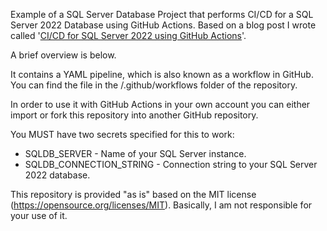 Example of a SQL Server Database Project that performs CI/CD for a SQL Server 2022 Database using GitHub Actions. Based on a blog post I wrote called '[CI/CD for SQL Server 2022 using GitHub Actions](https://www.kevinrchant.com/2023/03/07/ci-cd-for-sql-server-2022-using-github-actions/)'.

A brief overview is below. 

It contains a YAML pipeline, which is also known as a workflow in GitHub. You can find the file in the /.github/workflows folder of the repository.

In order to use it with GitHub Actions in your own account you can either import or fork this repository into another GitHub repository.

You MUST have two secrets specified for this to work:

* SQLDB_SERVER - Name of your SQL Server instance.
* SQLDB_CONNECTION_STRING - Connection string to your SQL Server 2022 database.

This repository is provided "as is" based on the MIT license (https://opensource.org/licenses/MIT). Basically, I am not responsible for your use of it.
